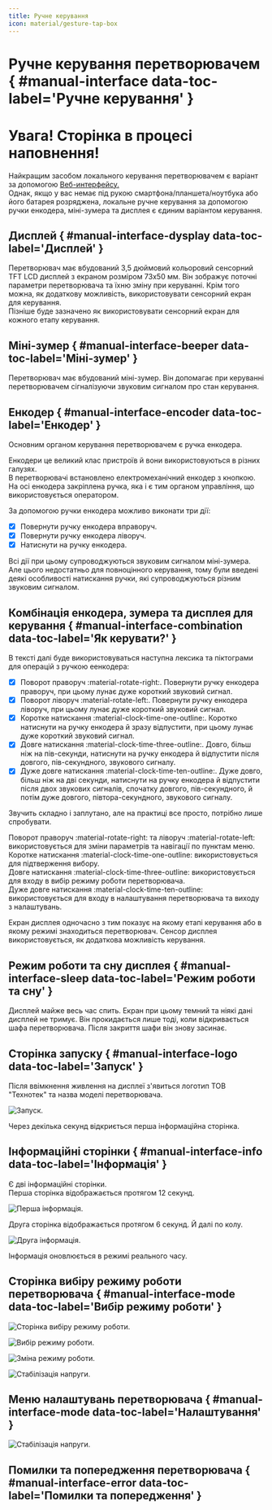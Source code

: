 ```yaml
---
title: Ручне керування
icon: material/gesture-tap-box
---
```


# Ручне керування перетворювачем { #manual-interface data-toc-label='Ручне керування' }

<h1>Увага! Сторінка в процесі наповнення!</h1>

Найкращим засобом локального керування перетворювачем є варіант за допомогою [Веб-интерфейсу.](../web-interface)   
Однак, якщо у вас немає під рукою смартфона/планшета/ноутбука або його батарея розряджена, локальне ручне керування за допомогою ручки енкодера, міні-зумера та дисплея є єдиним варіантом керування.

## Дисплей { #manual-interface-dysplay data-toc-label='Дисплей' }

Перетворювач має вбудований 3,5 дюймовий кольоровий сенсорний TFT LCD дисплей з екраном розміром 73x50 мм. Він зображує поточні параметри перетворювача та їхню зміну при керуванні. Крім того можна, як додаткову можливість, використовувати сенсорний екран для керування.     
Пізніше буде зазначено як використовувати сенсорний екран для кожного етапу керування.

## Міні-зумер { #manual-interface-beeper data-toc-label='Міні-зумер' }

Перетворювач має вбудований міні-зумер. Він допомагає при керуванні перетворювачем сігналізуючи звуковим сигналом про стан керування.

## Енкодер { #manual-interface-encoder data-toc-label='Енкодер' }

Основним органом керування перетворювачем є ручка енкодера.

Енкодери це великий клас пристроїв й вони використовуються в різних галузях.     
В перетворювачі встановлено електромеханічний енкодер з кнопкою. На осі енкодера закріплена ручка, яка і є тим органом управління, що використовується оператором.

За допомогою ручки енкодера можливо виконати три дії:

- [x] Повернути ручку енкодера вправоруч.
- [x] Повернути ручку енкодера ліворуч.
- [x] Натиснути на ручку енкодера.

Всі дії при цьому супроводжуються звуковим сигналом міні-зумера. Але цього недостатньо для повноцінного керування, тому були введені деякі особливості натискання ручки, які супроводжуються різним звуковим сигналом.

## Комбінація енкодера, зумера та дисплея для керування { #manual-interface-combination data-toc-label='Як керувати?' }

В тексті далі буде використовуваться наступна лексика та піктограми для операцій з ручкою еенкодера:

- [x] Поворот праворуч :material-rotate-right:. Повернути ручку енкодера праворуч, при цьому лунає дуже короткий звуковий сигнал.
- [x] Поворот ліворуч :material-rotate-left:. Повернути ручку енкодера ліворуч, при цьому лунає дуже короткий звуковий сигнал.
- [x] Коротке натискання :material-clock-time-one-outline:. Коротко натиснути на ручку енкодера й зразу відпустити, при цьому лунає дуже короткий звуковий сигнал. 
- [x] Довге натискання :material-clock-time-three-outline:. Довго, більш ніж на пів-секунди, натиснути на ручку енкодера й відпустити після довгого, пів-секундного, звукового сигналу.
- [x] Дуже довге натискання :material-clock-time-ten-outline:. Дуже довго, більш ніж на дві секунди, натиснути на ручку енкодера й відпустити після двох звукових сигналів, спочатку довгого, пів-секундного, й потім дуже довгого, півтора-секундного, звукового сигналу.

Звучить складно і заплутано, але на практиці все просто, потрібно лише спробувати.

Поворот праворуч :material-rotate-right: та ліворуч :material-rotate-left: використовується для зміни параметрів та навігації по пунктам меню.   
Коротке натискання :material-clock-time-one-outline: використовується для підтверження вибору.  
Довге натискання :material-clock-time-three-outline: використовується для входу в вибір режиму роботи перетворювача.  
Дуже довге натискання :material-clock-time-ten-outline: використовується для входу в налаштування перетворювача та виходу з налаштувань.

Екран дисплея одночасно з тим показує на якому етапі керування або в якому режимі знаходиться перетворювач. Сенсор дисплея використовується, як додаткова можливість керування.

## Режим роботи та сну дисплея { #manual-interface-sleep data-toc-label='Режим роботи та сну' }

Дисплей майже весь час спить. Екран при цьому темний та ніякі дані дисплей не тримує. Він прокидається лише тоді, коли відкривається шафа перетворювача. Після закриття шафи він знову засинає.

## Сторінка запуску { #manual-interface-logo data-toc-label='Запуск' }

Після ввімкнення живлення на дисплеї з'явиться логотип ТОВ "Технотек" та назва моделі перетворювача. 

![Запуск.](./assets/images/nex/logo.png)

Через декілька секунд відкриється перша інформаційна сторінка.

## Інформаційні сторінки { #manual-interface-info data-toc-label='Інформація' }

Є дві інформаційні сторінки.   
Перша сторінка відображається протягом 12 секунд.

![Перша інформація.](./assets/images/nex/info1.png)

Друга сторінка відображається протягом 6 секунд. Й далі по колу.

![Друга інформація.](./assets/images/nex/info2.png)

Інформація оновлюється в режимі реального часу.

## Сторінка вибіру режиму роботи перетворювача { #manual-interface-mode data-toc-label='Вибір режиму роботи' }

![Сторінка вибіру режиму роботи.](./assets/images/nex/mode.png)

![Вибір режиму роботи.](./assets/images/nex/mode-select.png)

![Зміна режиму роботи.](./assets/images/nex/mode-change.png)

![Стабілізація напруги.](./assets/images/nex/info-voltage.png)

## Меню налаштувань перетворювача { #manual-interface-mode data-toc-label='Налаштування' }

![Стабілізація напруги.](./assets/images/nex/settings.png)

## Помилки та попередження перетворювача { #manual-interface-error data-toc-label='Помилки та попередження' }








